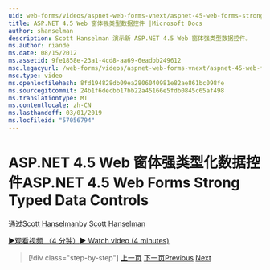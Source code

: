```yaml
---
uid: web-forms/videos/aspnet-web-forms-vnext/aspnet-45-web-forms-strong-typed-data-controls
title: ASP.NET 4.5 Web 窗体强类型数据控件 |Microsoft Docs
author: shanselman
description: Scott Hanselman 演示新 ASP.NET 4.5 Web 窗体强类型数据控件。
ms.author: riande
ms.date: 08/15/2012
ms.assetid: 9fe1858e-23a1-4cd8-aa69-6eadbb249612
msc.legacyurl: /web-forms/videos/aspnet-web-forms-vnext/aspnet-45-web-forms-strong-typed-data-controls
msc.type: video
ms.openlocfilehash: 8fd194828db09ea2806040981e82ae861bc098fe
ms.sourcegitcommit: 24b1f6decbb17bb22a45166e5fdb0845c65af498
ms.translationtype: MT
ms.contentlocale: zh-CN
ms.lasthandoff: 03/01/2019
ms.locfileid: "57056794"
---
```

<a name="aspnet-45-web-forms-strong-typed-data-controls"></a><span data-ttu-id="d19d9-103">ASP.NET 4.5 Web 窗体强类型化数据控件</span><span class="sxs-lookup"><span data-stu-id="d19d9-103">ASP.NET 4.5 Web Forms Strong Typed Data Controls</span></span>
====================
<span data-ttu-id="d19d9-104">通过[Scott Hanselman](https://github.com/shanselman)</span><span class="sxs-lookup"><span data-stu-id="d19d9-104">by [Scott Hanselman](https://github.com/shanselman)</span></span>

[<span data-ttu-id="d19d9-105">&#9654;观看视频 （4 分钟）</span><span class="sxs-lookup"><span data-stu-id="d19d9-105">&#9654; Watch video (4 minutes)</span></span>](https://channel9.msdn.com/Blogs/ASP-NET-Site-Videos/aspnet-45-web-forms-strong-typed-data-controls)

> [!div class="step-by-step"]
> <span data-ttu-id="d19d9-106">[上一页](aspnet-45-web-forms-model-binding.md)
> [下一页](aspnet-vnext-videos-bundling-and-minification.md)</span><span class="sxs-lookup"><span data-stu-id="d19d9-106">[Previous](aspnet-45-web-forms-model-binding.md)
[Next](aspnet-vnext-videos-bundling-and-minification.md)</span></span>
